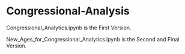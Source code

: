 # Congressional-Analysis

Congressional_Analytics.ipynb is the First Version.

New_Ages_for_Congressional_Analytics.ipynb is the Second and Final Version.
